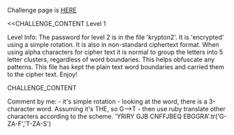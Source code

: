 Challenge page is <a href="http://www.overthewire.org/wargames/krypton/krypton1.shtml">HERE</a>

<<CHALLENGE_CONTENT
Level 1

Level Info:
The password for level 2 is in the file 'krypton2'. It is 'encrypted' using a simple rotation. It is also in non-standard ciphertext format. When using alpha characters for cipher text it is normal to group the letters into 5 letter clusters, regardless of word boundaries. This helps obfuscate any patterns. This file has kept the plain text word boundaries and carried them to the cipher text. Enjoy!

CHALLENGE_CONTENT

Comment by me:
	- it's simple rotation
	- looking at the word, there is a 3-character word. Assuming it's THE, so G-->T
	- then use ruby translate other characters according to the scheme.
		'YRIRY GJB CNFFJBEQ EBGGRA'.tr('G-ZA-F','T-ZA-S')
	